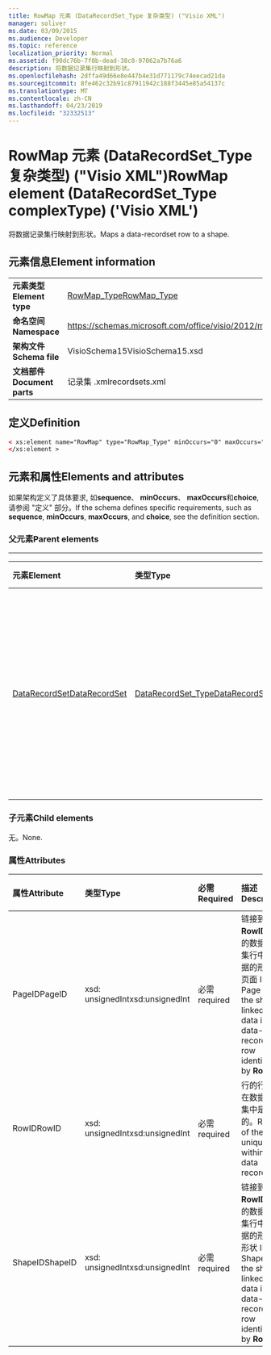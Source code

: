 ```yaml
---
title: RowMap 元素 (DataRecordSet_Type 复杂类型) ("Visio XML")
manager: soliver
ms.date: 03/09/2015
ms.audience: Developer
ms.topic: reference
localization_priority: Normal
ms.assetid: f90dc76b-7f0b-dead-38c0-97062a7b76a6
description: 将数据记录集行映射到形状。
ms.openlocfilehash: 2dffa49d66e8e447b4e31d771179c74eecad21da
ms.sourcegitcommit: 8fe462c32b91c87911942c188f3445e85a54137c
ms.translationtype: MT
ms.contentlocale: zh-CN
ms.lasthandoff: 04/23/2019
ms.locfileid: "32332513"
---
```

# <a name="rowmap-element-datarecordsettype-complextype-visio-xml"></a><span data-ttu-id="21847-103">RowMap 元素 (DataRecordSet_Type 复杂类型) ("Visio XML")</span><span class="sxs-lookup"><span data-stu-id="21847-103">RowMap element (DataRecordSet_Type complexType) ('Visio XML')</span></span>

<span data-ttu-id="21847-104">将数据记录集行映射到形状。</span><span class="sxs-lookup"><span data-stu-id="21847-104">Maps a data-recordset row to a shape.</span></span>
  
## <a name="element-information"></a><span data-ttu-id="21847-105">元素信息</span><span class="sxs-lookup"><span data-stu-id="21847-105">Element information</span></span>

|||
|:-----|:-----|
|<span data-ttu-id="21847-106">**元素类型**</span><span class="sxs-lookup"><span data-stu-id="21847-106">**Element type**</span></span> <br/> |[<span data-ttu-id="21847-107">RowMap_Type</span><span class="sxs-lookup"><span data-stu-id="21847-107">RowMap_Type</span></span>](rowmap_type-complextypevisio-xml.md) <br/> |
|<span data-ttu-id="21847-108">**命名空间**</span><span class="sxs-lookup"><span data-stu-id="21847-108">**Namespace**</span></span> <br/> |https://schemas.microsoft.com/office/visio/2012/main  <br/> |
|<span data-ttu-id="21847-109">**架构文件**</span><span class="sxs-lookup"><span data-stu-id="21847-109">**Schema file**</span></span> <br/> |<span data-ttu-id="21847-110">VisioSchema15</span><span class="sxs-lookup"><span data-stu-id="21847-110">VisioSchema15.xsd</span></span>  <br/> |
|<span data-ttu-id="21847-111">**文档部件**</span><span class="sxs-lookup"><span data-stu-id="21847-111">**Document parts**</span></span> <br/> |<span data-ttu-id="21847-112">记录集 .xml</span><span class="sxs-lookup"><span data-stu-id="21847-112">recordsets.xml</span></span>  <br/> |
   
## <a name="definition"></a><span data-ttu-id="21847-113">定义</span><span class="sxs-lookup"><span data-stu-id="21847-113">Definition</span></span>

```XML
< xs:element name="RowMap" type="RowMap_Type" minOccurs="0" maxOccurs="unbounded" >
</xs:element >
```

## <a name="elements-and-attributes"></a><span data-ttu-id="21847-114">元素和属性</span><span class="sxs-lookup"><span data-stu-id="21847-114">Elements and attributes</span></span>

<span data-ttu-id="21847-115">如果架构定义了具体要求, 如**sequence**、 **minOccurs**、 **maxOccurs**和**choice**, 请参阅 "定义" 部分。</span><span class="sxs-lookup"><span data-stu-id="21847-115">If the schema defines specific requirements, such as **sequence**, **minOccurs**, **maxOccurs**, and **choice**, see the definition section.</span></span> 
  
### <a name="parent-elements"></a><span data-ttu-id="21847-116">父元素</span><span class="sxs-lookup"><span data-stu-id="21847-116">Parent elements</span></span>

****

|<span data-ttu-id="21847-117">**元素**</span><span class="sxs-lookup"><span data-stu-id="21847-117">**Element**</span></span>|<span data-ttu-id="21847-118">**类型**</span><span class="sxs-lookup"><span data-stu-id="21847-118">**Type**</span></span>|<span data-ttu-id="21847-119">**说明**</span><span class="sxs-lookup"><span data-stu-id="21847-119">**Description**</span></span>|
|:-----|:-----|:-----|
|[<span data-ttu-id="21847-120">DataRecordSet</span><span class="sxs-lookup"><span data-stu-id="21847-120">DataRecordSet</span></span>](datarecordset-element-datarecordsets_type-complextypevisio-xml.md) <br/> |[<span data-ttu-id="21847-121">DataRecordSet_Type</span><span class="sxs-lookup"><span data-stu-id="21847-121">DataRecordSet_Type</span></span>](datarecordset_type-complextypevisio-xml.md) <br/> |<span data-ttu-id="21847-122">在 Microsoft Visio 中对从数据库中查询的数据进行存储、格式设置、刷新和公开操作。</span><span class="sxs-lookup"><span data-stu-id="21847-122">Stores, formats, refreshes, and exposes data queried from a database in Microsoft Visio.</span></span>  <br/> |
   
### <a name="child-elements"></a><span data-ttu-id="21847-123">子元素</span><span class="sxs-lookup"><span data-stu-id="21847-123">Child elements</span></span>

<span data-ttu-id="21847-124">无。</span><span class="sxs-lookup"><span data-stu-id="21847-124">None.</span></span>
  
### <a name="attributes"></a><span data-ttu-id="21847-125">属性</span><span class="sxs-lookup"><span data-stu-id="21847-125">Attributes</span></span>

|<span data-ttu-id="21847-126">**属性**</span><span class="sxs-lookup"><span data-stu-id="21847-126">**Attribute**</span></span>|<span data-ttu-id="21847-127">**类型**</span><span class="sxs-lookup"><span data-stu-id="21847-127">**Type**</span></span>|<span data-ttu-id="21847-128">**必需**</span><span class="sxs-lookup"><span data-stu-id="21847-128">**Required**</span></span>|<span data-ttu-id="21847-129">**描述**</span><span class="sxs-lookup"><span data-stu-id="21847-129">**Description**</span></span>|<span data-ttu-id="21847-130">**可能的值**</span><span class="sxs-lookup"><span data-stu-id="21847-130">**Possible values**</span></span>|
|:-----|:-----|:-----|:-----|:-----|
|<span data-ttu-id="21847-131">PageID</span><span class="sxs-lookup"><span data-stu-id="21847-131">PageID</span></span>  <br/> |<span data-ttu-id="21847-132">xsd: unsignedInt</span><span class="sxs-lookup"><span data-stu-id="21847-132">xsd:unsignedInt</span></span>  <br/> |<span data-ttu-id="21847-133">必需</span><span class="sxs-lookup"><span data-stu-id="21847-133">required</span></span>  <br/> |<span data-ttu-id="21847-134">链接到由**RowID**标识的数据记录集行中的数据的形状的页面 ID。</span><span class="sxs-lookup"><span data-stu-id="21847-134">Page ID of the shape linked to data in the data-recordset row identified by **RowID**.</span></span>  <br/> |<span data-ttu-id="21847-135">xsd: unsignedInt 类型的值。</span><span class="sxs-lookup"><span data-stu-id="21847-135">Values of the xsd:unsignedInt type.</span></span>  <br/> |
|<span data-ttu-id="21847-136">RowID</span><span class="sxs-lookup"><span data-stu-id="21847-136">RowID</span></span>  <br/> |<span data-ttu-id="21847-137">xsd: unsignedInt</span><span class="sxs-lookup"><span data-stu-id="21847-137">xsd:unsignedInt</span></span>  <br/> |<span data-ttu-id="21847-138">必需</span><span class="sxs-lookup"><span data-stu-id="21847-138">required</span></span>  <br/> |<span data-ttu-id="21847-139">行的行 ID, 在数据记录集中是唯一的。</span><span class="sxs-lookup"><span data-stu-id="21847-139">Row ID of the row, unique within the data recordset.</span></span>  <br/> |<span data-ttu-id="21847-140">xsd: unsignedInt 类型的值。</span><span class="sxs-lookup"><span data-stu-id="21847-140">Values of the xsd:unsignedInt type.</span></span>  <br/> |
|<span data-ttu-id="21847-141">ShapeID</span><span class="sxs-lookup"><span data-stu-id="21847-141">ShapeID</span></span>  <br/> |<span data-ttu-id="21847-142">xsd: unsignedInt</span><span class="sxs-lookup"><span data-stu-id="21847-142">xsd:unsignedInt</span></span>  <br/> |<span data-ttu-id="21847-143">必需</span><span class="sxs-lookup"><span data-stu-id="21847-143">required</span></span>  <br/> |<span data-ttu-id="21847-144">链接到由**RowID**标识的数据记录集行中的数据的形状的形状 ID。</span><span class="sxs-lookup"><span data-stu-id="21847-144">Shape ID of the shape linked to data in the data-recordset row identified by **RowID**.</span></span>  <br/> |<span data-ttu-id="21847-145">xsd: unsignedInt 类型的值。</span><span class="sxs-lookup"><span data-stu-id="21847-145">Values of the xsd:unsignedInt type.</span></span>  <br/> |
   

